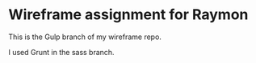 # Wireframe assignment for Raymon
This is the Gulp branch of my wireframe repo.

I used Grunt in the sass branch.

